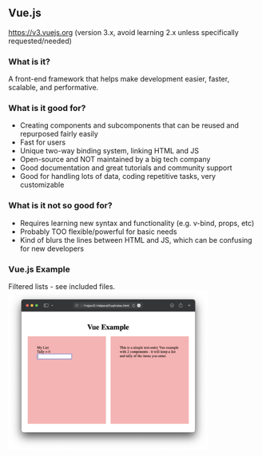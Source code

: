 ## Vue.js
https://v3.vuejs.org (version 3.x, avoid learning 2.x unless specifically requested/needed)

### What is it?
A front-end framework that helps make development easier, faster, scalable, and performative.

### What is it good for?
- Creating components and subcomponents that can be reused and repurposed fairly easily
- Fast for users
- Unique two-way binding system, linking HTML and JS
- Open-source and NOT maintained by a big tech company
- Good documentation and great tutorials and community support
- Good for handling lots of data, coding repetitive tasks, very customizable

### What is it not so good for?
- Requires learning new syntax and functionality (e.g. v-bind, props, etc)
- Probably TOO flexible/powerful for basic needs
- Kind of blurs the lines between HTML and JS, which can be confusing for new developers

### Vue.js Example
Filtered lists - see included files.  
<img src="../screenshots/vue-list-screenshot.png" width="400px">